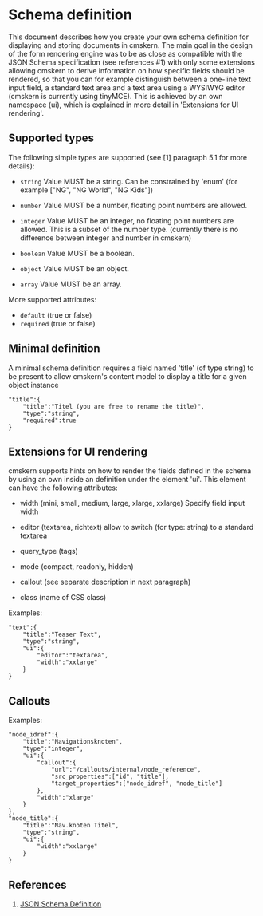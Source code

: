 
Schema definition
=================

This document describes how you create your own schema definition for
displaying and storing documents in cmskern. The main goal in the design
of the form rendering engine was to be as close as compatible with
the JSON Schema specification (see references #1) with only some extensions allowing
cmskern to derive information on how specific fields should be rendered,
so that you can for example distinguish between a one-line text input field,
a standard text area and a text area using a WYSIWYG editor (cmskern
is currently using tinyMCE). This is achieved by an own namespace (ui),
which is explained in more detail in 'Extensions for UI rendering'.


Supported types
---------------

The following simple types are supported (see [1] paragraph 5.1 for more details):

* `string`  Value MUST be a string.
    Can be constrained by 'enum' (for example ["NG", "NG World", "NG Kids"])

* `number`  Value MUST be a number, floating point numbers are allowed.

* `integer`  Value MUST be an integer, no floating point numbers are allowed.  This is a subset of the number type.
           (currently there is no difference between integer and number in cmskern)

* `boolean`  Value MUST be a boolean.

* `object`  Value MUST be an object.

* `array`  Value MUST be an array.

More supported attributes:

* `default` (true or false)
* `required` (true or false)



Minimal definition
------------------

A minimal schema definition requires a field named 'title' (of type string) to be present to
allow cmskern's content model to display a title for a given object instance

    "title":{
        "title":"Titel (you are free to rename the title)",
        "type":"string",
        "required":true
    }


Extensions for UI rendering
---------------------------


cmskern supports hints on how to render the fields defined in the schema by
using an own  inside an definition under the element 'ui'. This element can
have the following attributes:

* width (mini, small, medium, large, xlarge, xxlarge)
  Specify field input width

* editor (textarea, richtext)
  allow to switch (for type: string) to a standard textarea

* query_type (tags)
* mode (compact, readonly, hidden)
* callout (see separate description in next paragraph)
* class (name of CSS class)

Examples:

    "text":{
        "title":"Teaser Text",
        "type":"string",
        "ui":{
            "editor":"textarea",
            "width":"xxlarge"
        }
    }

Callouts
--------

Examples:

    "node_idref":{
        "title":"Navigationsknoten",
        "type":"integer",
        "ui":{
            "callout":{
                "url":"/callouts/internal/node_reference",
                "src_properties":["id", "title"],
                "target_properties":["node_idref", "node_title"]
            },
            "width":"xlarge"
        }
    },
    "node_title":{
        "title":"Nav.knoten Titel",
        "type":"string",
        "ui":{
            "width":"xxlarge"
        }
    }


References
----------

1. [JSON Schema Definition](http://tools.ietf.org/html/draft-zyp-json-schema-03)
